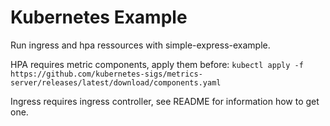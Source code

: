 # Kubernetes Example

Run ingress and hpa ressources with simple-express-example.

HPA requires metric components, apply them before: `kubectl apply -f https://github.com/kubernetes-sigs/metrics-server/releases/latest/download/components.yaml`

Ingress requires ingress controller, see README for information how to get one.